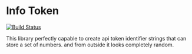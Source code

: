 # Info Token 

[![Build Status](https://travis-ci.org/tothimre/hashids_timestamp_salt.png?branch=master)](https://travis-ci.org/flyingwhale/poc)

This library perfectly capable to create api token identifier strings that can store a set of numbers. and from outside it looks completely random.
